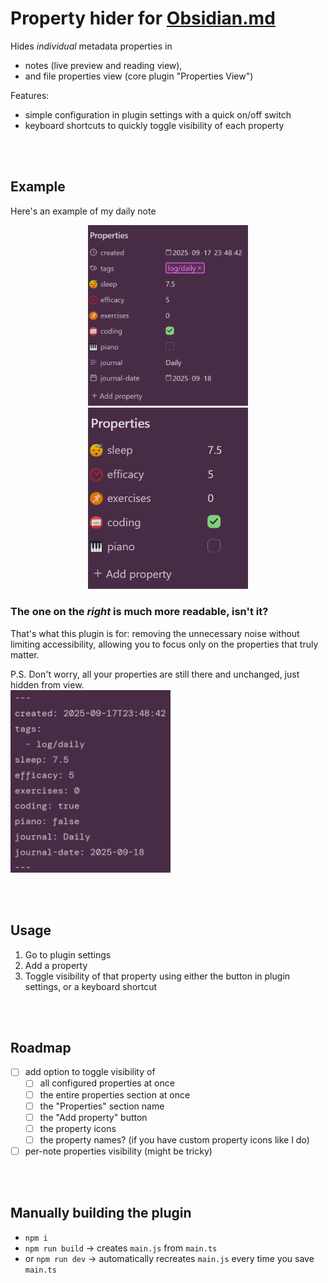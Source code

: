 # Property hider for [Obsidian.md](https://obsidian.md)
Hides *individual* metadata properties in
- notes (live preview and reading view),
- and file properties view (core plugin "Properties View")

Features:
- simple configuration in plugin settings with a quick on/off switch
- keyboard shortcuts to quickly toggle visibility of each property

<br><br>

## Example
Here's an example of my daily note
<div align="center">
    <img src="assets/preview_before.png" width="256" />
    <img src="assets/preview_after.png" width="256" />
</div>

### The one on the _right_ is much more readable, isn't it?
That's what this plugin is for: removing the unnecessary noise without limiting accessibility, allowing you to focus only on the properties that truly matter.

P.S. Don't worry, all your properties are still there and unchanged, just hidden from view.  
<img src="assets/preview_source.png" width="256" />

<br><br>

## Usage
1. Go to plugin settings
2. Add a property
3. Toggle visibility of that property using either the button in plugin settings, or a keyboard shortcut

<br><br>


## Roadmap
- [ ] add option to toggle visibility of
    - [ ] all configured properties at once
    - [ ] the entire properties section at once
    - [ ] the "Properties" section name
    - [ ] the "Add property" button
    - [ ] the property icons
    - [ ] the property names? (if you have custom property icons like I do)
- [ ] per-note properties visibility (might be tricky)

<br><br>

## Manually building the plugin
- `npm i`
- `npm run build` -> creates `main.js` from `main.ts`
- or `npm run dev` -> automatically recreates `main.js` every time you save `main.ts`
